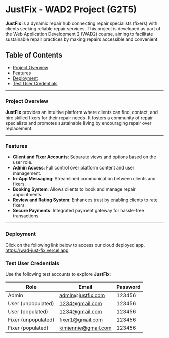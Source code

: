 # **JustFix - WAD2 Project (G2T5)**

**JustFix** is a dynamic repair hub connecting repair specialists (fixers) with clients seeking reliable repair services. This project is developed as part of the Web Application Development 2 (WAD2) course, aiming to facilitate sustainable repair practices by making repairs accessible and convenient.

## **Table of Contents**
- [Project Overview](#project-overview)
- [Features](#features)
- [Deployment](#deployment)
- [Test User Credentials](#test-user-credentials)


---

### **Project Overview**
**JustFix** provides an intuitive platform where clients can find, contact, and hire skilled fixers for their repair needs. It fosters a community of repair specialists and promotes sustainable living by encouraging repair over replacement.

---

### **Features**
- **Client and Fixer Accounts**: Separate views and options based on the user role.
- **Admin Access**: Full control over platform content and user management.
- **In-App Messaging**: Streamlined communication between clients and fixers.
- **Booking System**: Allows clients to book and manage repair appointments.
- **Review and Rating System**: Enhances trust by enabling clients to rate fixers.
- **Secure Payments**: Integrated payment gateway for hassle-free transactions.

---

### **Deployment**
Click on the following link below to access our cloud deployed app.
https://wad-just-fix.vercel.app

### **Test User Credentials**
Use the following test accounts to explore **JustFix**:

| Role   | Email               | Password |
|--------|---------------------|----------|
| Admin  | admin@justfix.com    | 123456   |
| User (unpopulated)   | 1234@gmail.com       | 123456   |
| User (populated)  | 1234@gmail.com       | 123456   |
| Fixer (unpopulated)  | fixer1@gmail.com      | 123456   |
| Fixer (populated)  | kimjennie@gmail.com      | 123456   |

